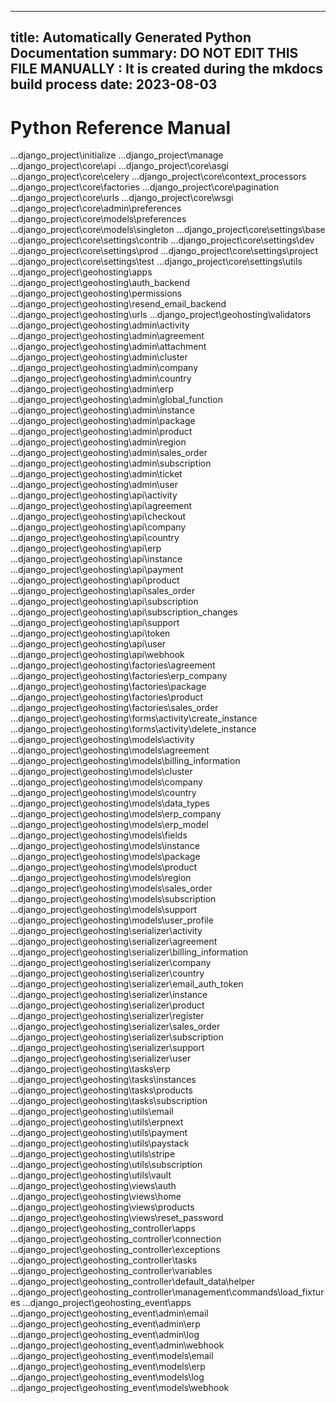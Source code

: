 
---
title: Automatically Generated Python Documentation
summary: DO NOT EDIT THIS FILE MANUALLY : It is created during the mkdocs build process
date: 2023-08-03
---

# Python Reference Manual
...django_project\initialize
...django_project\manage
...django_project\core\api
...django_project\core\asgi
...django_project\core\celery
...django_project\core\context_processors
...django_project\core\factories
...django_project\core\pagination
...django_project\core\urls
...django_project\core\wsgi
...django_project\core\admin\preferences
...django_project\core\models\preferences
...django_project\core\models\singleton
...django_project\core\settings\base
...django_project\core\settings\contrib
...django_project\core\settings\dev
...django_project\core\settings\prod
...django_project\core\settings\project
...django_project\core\settings\test
...django_project\core\settings\utils
...django_project\geohosting\apps
...django_project\geohosting\auth_backend
...django_project\geohosting\permissions
...django_project\geohosting\resend_email_backend
...django_project\geohosting\urls
...django_project\geohosting\validators
...django_project\geohosting\admin\activity
...django_project\geohosting\admin\agreement
...django_project\geohosting\admin\attachment
...django_project\geohosting\admin\cluster
...django_project\geohosting\admin\company
...django_project\geohosting\admin\country
...django_project\geohosting\admin\erp
...django_project\geohosting\admin\global_function
...django_project\geohosting\admin\instance
...django_project\geohosting\admin\package
...django_project\geohosting\admin\product
...django_project\geohosting\admin\region
...django_project\geohosting\admin\sales_order
...django_project\geohosting\admin\subscription
...django_project\geohosting\admin\ticket
...django_project\geohosting\admin\user
...django_project\geohosting\api\activity
...django_project\geohosting\api\agreement
...django_project\geohosting\api\checkout
...django_project\geohosting\api\company
...django_project\geohosting\api\country
...django_project\geohosting\api\erp
...django_project\geohosting\api\instance
...django_project\geohosting\api\payment
...django_project\geohosting\api\product
...django_project\geohosting\api\sales_order
...django_project\geohosting\api\subscription
...django_project\geohosting\api\subscription_changes
...django_project\geohosting\api\support
...django_project\geohosting\api\token
...django_project\geohosting\api\user
...django_project\geohosting\api\webhook
...django_project\geohosting\factories\agreement
...django_project\geohosting\factories\erp_company
...django_project\geohosting\factories\package
...django_project\geohosting\factories\product
...django_project\geohosting\factories\sales_order
...django_project\geohosting\forms\activity\create_instance
...django_project\geohosting\forms\activity\delete_instance
...django_project\geohosting\models\activity
...django_project\geohosting\models\agreement
...django_project\geohosting\models\billing_information
...django_project\geohosting\models\cluster
...django_project\geohosting\models\company
...django_project\geohosting\models\country
...django_project\geohosting\models\data_types
...django_project\geohosting\models\erp_company
...django_project\geohosting\models\erp_model
...django_project\geohosting\models\fields
...django_project\geohosting\models\instance
...django_project\geohosting\models\package
...django_project\geohosting\models\product
...django_project\geohosting\models\region
...django_project\geohosting\models\sales_order
...django_project\geohosting\models\subscription
...django_project\geohosting\models\support
...django_project\geohosting\models\user_profile
...django_project\geohosting\serializer\activity
...django_project\geohosting\serializer\agreement
...django_project\geohosting\serializer\billing_information
...django_project\geohosting\serializer\company
...django_project\geohosting\serializer\country
...django_project\geohosting\serializer\email_auth_token
...django_project\geohosting\serializer\instance
...django_project\geohosting\serializer\product
...django_project\geohosting\serializer\register
...django_project\geohosting\serializer\sales_order
...django_project\geohosting\serializer\subscription
...django_project\geohosting\serializer\support
...django_project\geohosting\serializer\user
...django_project\geohosting\tasks\erp
...django_project\geohosting\tasks\instances
...django_project\geohosting\tasks\products
...django_project\geohosting\tasks\subscription
...django_project\geohosting\utils\email
...django_project\geohosting\utils\erpnext
...django_project\geohosting\utils\payment
...django_project\geohosting\utils\paystack
...django_project\geohosting\utils\stripe
...django_project\geohosting\utils\subscription
...django_project\geohosting\utils\vault
...django_project\geohosting\views\auth
...django_project\geohosting\views\home
...django_project\geohosting\views\products
...django_project\geohosting\views\reset_password
...django_project\geohosting_controller\apps
...django_project\geohosting_controller\connection
...django_project\geohosting_controller\exceptions
...django_project\geohosting_controller\tasks
...django_project\geohosting_controller\variables
...django_project\geohosting_controller\default_data\helper
...django_project\geohosting_controller\management\commands\load_fixtures
...django_project\geohosting_event\apps
...django_project\geohosting_event\admin\email
...django_project\geohosting_event\admin\erp
...django_project\geohosting_event\admin\log
...django_project\geohosting_event\admin\webhook
...django_project\geohosting_event\models\email
...django_project\geohosting_event\models\erp
...django_project\geohosting_event\models\log
...django_project\geohosting_event\models\webhook
